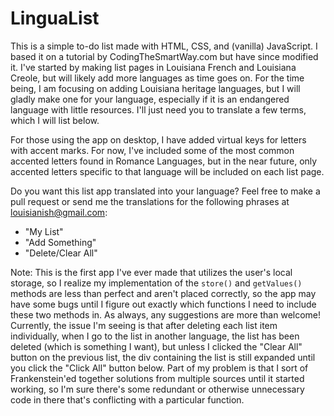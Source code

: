 # LinguaList

This is a simple to-do list made with HTML, CSS, and (vanilla) JavaScript. I based it on a tutorial by CodingTheSmartWay.com but have since modified it. I've started by making list pages in Louisiana French and Louisiana Creole, but will likely add more languages as time goes on. For the time being, I am focusing on adding Louisiana heritage languages, but I will gladly make one for your language, especially if it is an endangered language with little resources. I'll just need you to translate a few terms, which I will list below.

For those using the app on desktop, I have added virtual keys for letters with accent marks. For now, I've included some of the most common accented letters found in Romance Languages, but in the near future, only accented letters specific to that language will be included on each list page.

Do you want this list app translated into your language? Feel free to make a pull request or send me the translations for the following phrases at louisianish@gmail.com:
- "My List"
- "Add Something"
- "Delete/Clear All"

Note: This is the first app I've ever made that utilizes the user's local storage, so I realize my implementation of the `store()` and `getValues()` methods are less than perfect and aren't placed correctly, so the app may have some bugs until I figure out exactly which functions I need to include these two methods in. As always, any suggestions are more than welcome! Currently, the issue I'm seeing is that after deleting each list item individually, when I go to the list in another language, the list has been deleted (which is something I want), but unless I clicked the "Clear All" button on the previous list, the div containing the list is still expanded until you click the "Click All" button below. Part of my problem is that I sort of Frankenstein'ed together solutions from multiple sources until it started working, so I'm sure there's some redundant or otherwise unnecessary code in there that's conflicting with a particular function.
 
